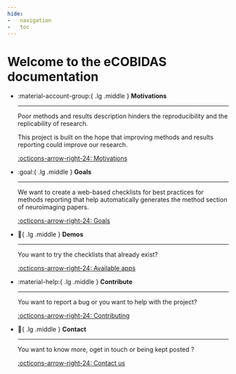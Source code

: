 ```yaml
---
hide:
-   navigation
-   toc
---
```


# Welcome to the eCOBIDAS documentation

<!-- TODO add figures from poster / slides -->

<div class="grid cards" markdown>

-   :material-account-group:{ .lg .middle } **Motivations**

    ---

    Poor methods and results description hinders the reproducibility and the replicability of research.

    This project is built on the hope that improving methods and results reporting could improve our research.

    [:octicons-arrow-right-24: Motivations](./motivations.md)


-   :goal:{ .lg .middle } **Goals**

    ---

    We want to create a web-based checklists for best practices for methods reporting
    that help automatically generates the method section of neuroimaging papers.

    [:octicons-arrow-right-24: Goals](./goals/goals.md)


-   :test_tube:{ .lg .middle } **Demos**

    ---

    You want to try the checklists that already exist?

    [:octicons-arrow-right-24: Available apps](./apps.md)


-   :material-help:{ .lg .middle } **Contribute**

    ---

    You want to report a bug or you want to help with the project?

    [:octicons-arrow-right-24: Contributing](./contributing/CONTRIBUTING.md)


-   :test_tube:{ .lg .middle } **Contact**

    ---

    You want to know more, oget in touch or being kept posted ?

    [:octicons-arrow-right-24: Contact us](./contact.md)

</div>
